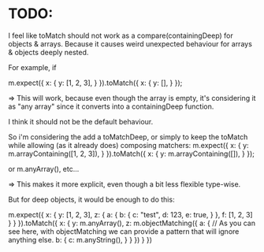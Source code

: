 # TODO:

I feel like toMatch should not work as a compare(containingDeep) for objects & arrays. Because it causes weird unexpected behaviour
for arrays & objects deeply nested.

For example, if

m.expect({
    x: {
        y: [1, 2, 3],
    }
}).toMatch({
    x: {
        y: [],
    }
});

=> This will work, because even though the array is empty, it's considering it as "any array" since it converts into a containingDeep function.

I think it should not be the default behaviour.

So i'm considering the add a toMatchDeep, or simply to keep the toMatch while allowing (as it already does) composing matchers:
m.expect({
    x: {
        y: m.arrayContaining([1, 2, 3]),
    }
}).toMatch({
    x: {
        y: m.arrayContaining([]),
    }
});

or m.anyArray(), etc...

=> This makes it more explicit, even though a bit less flexible type-wise.

But for deep objects, it would be enough to do this:

m.expect({
    x: {
        y: [1, 2, 3],
        z: {
            a: {
                b: {
                    c: "test",
                    d: 123,
                    e: true,
                }
            },
            f: [1, 2, 3]
        }
    }
}).toMatch({
    x: {
        y: m.anyArray(),
        z: m.objectMatching({
            a: { // As you can see here, with objectMatching we can provide a pattern that will ignore anything else.
                b: {
                    c: m.anyString(),
                }
            }
        })
    }
})